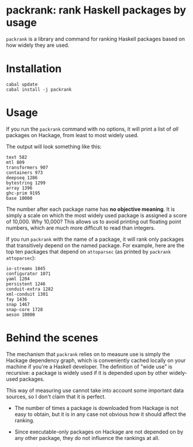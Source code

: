 # packrank: rank Haskell packages by usage

`packrank` is a library and command for ranking Haskell packages based
on how widely they are used.


# Installation

```
cabal update
cabal install -j packrank
```


# Usage

If you run the `packrank` command with no options, it will print a
list of *all* packages on Hackage, from least to most widely used.

The output will look something like this:

```
text 582
mtl 809
transformers 907
containers 973
deepseq 1286
bytestring 1299
array 1396
ghc-prim 9195
base 10000
```

The number after each package name has **no objective meaning**. It is
simply a scale on which the most widely used package is assigned a
score of 10,000. Why 10,000? This allows us to avoid printing out
floating point numbers, which are much more difficult to read than
integers.

If you run `packrank` with the name of a package, it will rank
only packages that transitively depend on the named package.  For
example, here are the top ten packages that depend on `attoparsec` (as
printed by `packrank attoparsec`):

```
io-streams 1045
configurator 1071
yaml 1204
persistent 1246
conduit-extra 1282
xml-conduit 1301
fay 1436
snap 1467
snap-core 1728
aeson 10000
```


# Behind the scenes

The mechanism that `packrank` relies on to measure use is simply the
Hackage dependency graph, which is conveniently cached locally on your
machine if you're a Haskell developer.  The definition of "wide use"
is recursive: a package is widely used if it is depended upon by other
widely-used packages.

This way of measuring use cannot take into account some important data
sources, so I don't claim that it is perfect.

* The number of times a package is downloaded from Hackage is not easy
  to obtain, but it is in any case not obvious how it should affect
  the ranking.

* Since executable-only packages on Hackage are not depended on by any
  other package, they do not influence the rankings at all.
